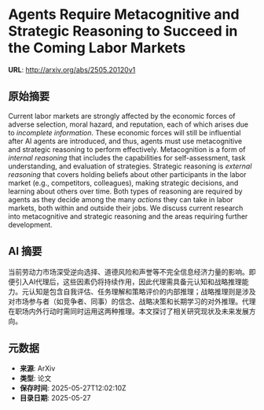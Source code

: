 # Agents Require Metacognitive and Strategic Reasoning to Succeed in the Coming Labor Markets

**URL**: http://arxiv.org/abs/2505.20120v1

## 原始摘要

Current labor markets are strongly affected by the economic forces of adverse
selection, moral hazard, and reputation, each of which arises due to
$\textit{incomplete information}$. These economic forces will still be
influential after AI agents are introduced, and thus, agents must use
metacognitive and strategic reasoning to perform effectively. Metacognition is
a form of $\textit{internal reasoning}$ that includes the capabilities for
self-assessment, task understanding, and evaluation of strategies. Strategic
reasoning is $\textit{external reasoning}$ that covers holding beliefs about
other participants in the labor market (e.g., competitors, colleagues), making
strategic decisions, and learning about others over time. Both types of
reasoning are required by agents as they decide among the many
$\textit{actions}$ they can take in labor markets, both within and outside
their jobs. We discuss current research into metacognitive and strategic
reasoning and the areas requiring further development.


## AI 摘要

当前劳动力市场深受逆向选择、道德风险和声誉等不完全信息经济力量的影响。即便引入AI代理后，这些因素仍将持续作用，因此代理需具备元认知和战略推理能力。元认知是包含自我评估、任务理解和策略评价的内部推理；战略推理则是涉及对市场参与者（如竞争者、同事）的信念、战略决策和长期学习的对外推理。代理在职场内外行动时需同时运用这两种推理。本文探讨了相关研究现状及未来发展方向。

## 元数据

- **来源**: ArXiv
- **类型**: 论文
- **保存时间**: 2025-05-27T12:02:10Z
- **目录日期**: 2025-05-27
